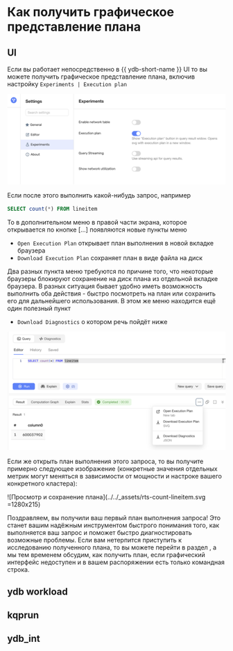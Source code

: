 # Как получить графическое представление плана

## UI

Если вы работает непосредственно в {{ ydb-short-name }} UI то вы можете получить графическое представление плана, включив настройку ```Experiments | Execution plan```

![Включение графического представления в UI](../../_assets/rts-ui-settings.png)

Если после этого выполнить какой-нибудь запрос, например

```sql
SELECT count(*) FROM lineitem
```

То в дополнительном меню в правой части экрана, которое открывается по кнопке [...] появляются новые пункты меню

- ```Open Execution Plan``` открывает план выполнения в новой вкладке браузера
- ```Download Execution Plan``` сохраняет план в виде файла на диск

Два разных пункта меню требуются по причине того, что некоторые браузеры блокируют сохранение на диск плана из отдельной вкладке браузера. В разных ситуация бывает удобно иметь возможность выполнить оба действия - быстро посмотреть на план или сохранить его для дальнейшего использования. В этом же меню находится ещё один полезный пункт

- ```Download Diagnostics``` о котором речь пойдёт ниже

![Просмотр и сохранение плана](../../_assets/rts-get-execution-plan.png)

Если же открыть план выполнения этого запроса, то вы получите примерно следующее изображение (конкретные значения отдельных метрик могут меняться в зависимости от мощности и настроке вашего конкретного кластера):

![Просмотр и сохранение плана](../../_assets/rts-count-lineitem.svg =1280x215)

Поздравляем, вы получили ваш первый план выполнения запроса! Это станет вашим надёжным инструментом быстрого понимания того, как выполняется ваш запрос и поможет быстро диагностировать возможные проблемы. Если вам нетерпится приступить к исследованию полученного плана, то вы можете перейти в раздел , а мы тем временем обсудим, как получить план, если графический интерфейс недоступен и в вашем распоряжении есть только командная строка.

## ydb workload

## kqprun

## ydb_int
